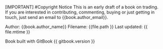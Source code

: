 [IMPORTANT]
#Copyright Notice
This is an early draft of a book on trading. If you are interested in
contributing, commenting, buying or just getting in touch, just send an
email to {{book.author_email}}.

Author: {{book.author_name}} Filename: {{file.path }} Last updated: {{ file.mtime }}

Book built with GitBook {{ gitbook.version }}
